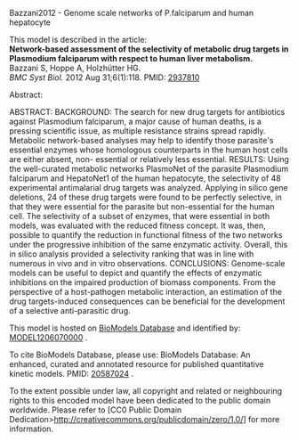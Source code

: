 

Bazzani2012 - Genome scale networks of P.falciparum and human hepatocyte

This model is described in the article:  
**Network-based assessment of the selectivity of metabolic drug targets in Plasmodium falciparum with respect to human liver metabolism.**   
Bazzani S, Hoppe A, Holzhütter HG.  
_BMC Syst Biol._ 2012 Aug 31;6(1):118. PMID:
[2937810](http://www.ncbi.nlm.nih.gov/pubmed/22937810)  

Abstract:

ABSTRACT: BACKGROUND: The search for new drug targets for antibiotics against
Plasmodium falciparum, a major cause of human deaths, is a pressing scientific
issue, as multiple resistance strains spread rapidly. Metabolic network-based
analyses may help to identify those parasite's essential enzymes whose
homologous counterparts in the human host cells are either absent, non-
essential or relatively less essential. RESULTS: Using the well-curated
metabolic networks PlasmoNet of the parasite Plasmodium falciparum and
HepatoNet1 of the human hepatocyte, the selectivity of 48 experimental
antimalarial drug targets was analyzed. Applying in silico gene deletions, 24
of these drug targets were found to be perfectly selective, in that they were
essential for the parasite but non-essential for the human cell. The
selectivity of a subset of enzymes, that were essential in both models, was
evaluated with the reduced fitness concept. It was, then, possible to quantify
the reduction in functional fitness of the two networks under the progressive
inhibition of the same enzymatic activity. Overall, this in silico analysis
provided a selectivity ranking that was in line with numerous in vivo and in
vitro observations. CONCLUSIONS: Genome-scale models can be useful to depict
and quantify the effects of enzymatic inhibitions on the impaired production
of biomass components. From the perspective of a host-pathogen metabolic
interaction, an estimation of the drug targets-induced consequences can be
beneficial for the development of a selective anti-parasitic drug.

This model is hosted on [BioModels Database](http://www.ebi.ac.uk/biomodels)
and identified by:
[MODEL1206070000](http://www.ebi.ac.uk/biomodels/MODEL1206070000) .

To cite BioModels Database, please use: BioModels Database: An enhanced,
curated and annotated resource for published quantitative kinetic models.
PMID: [20587024](http://identifiers.org/pubmed/20587024) .

To the extent possible under law, all copyright and related or neighbouring
rights to this encoded model have been dedicated to the public domain
worldwide. Please refer to [CC0 Public Domain
Dedication>http://creativecommons.org/publicdomain/zero/1.0/] for more
information.

